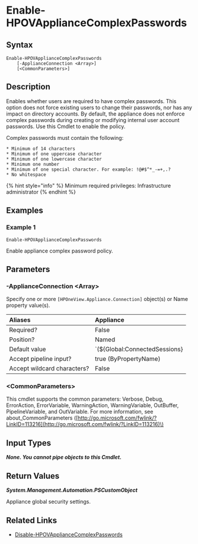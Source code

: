 ﻿---
description: Enable appliance complex password policy.
---

# Enable-HPOVApplianceComplexPasswords

## Syntax

```text
Enable-HPOVApplianceComplexPasswords
    [-ApplianceConnection <Array>]
    [<CommonParameters>]
```

## Description

Enables whether users are required to have complex passwords.  This option does not force existing users to change their passwords, nor has any impact on directory accounts.  By default, the appliance does not enforce complex passwords during creating or modifying internal user account passwords.  Use this Cmdlet to enable the policy.

Complex passwords must contain the following:

    * Minimum of 14 characters
    * Minimum of one uppercase character
    * Minimum of one lowercase character
    * Minimum one number
    * Minimum of one special character. For example: !@#$^*_-=+,.?
    * No whitespace

{% hint style="info" %}
Minimum required privileges: Infrastructure administrator
{% endhint %}

## Examples

###  Example 1 

```text
Enable-HPOVApplianceComplexPasswords
```

Enable appliance complex password policy.

## Parameters

### -ApplianceConnection &lt;Array&gt;

Specify one or more `[HPOneView.Appliance.Connection]` object(s) or Name property value(s).

| Aliases | Appliance |
| :--- | :--- |
| Required? | False |
| Position? | Named |
| Default value | `(${Global:ConnectedSessions} | ? Default)` |
| Accept pipeline input? | true (ByPropertyName) |
| Accept wildcard characters? | False |

### &lt;CommonParameters&gt;

This cmdlet supports the common parameters: Verbose, Debug, ErrorAction, ErrorVariable, WarningAction, WarningVariable, OutBuffer, PipelineVariable, and OutVariable. For more information, see about\_CommonParameters \([http://go.microsoft.com/fwlink/?LinkID=113216](http://go.microsoft.com/fwlink/?LinkID=113216)\)

## Input Types

_**None.  You cannot pipe objects to this Cmdlet.**_

## Return Values

_**System.Management.Automation.PSCustomObject**_

Appliance global security settings.

## Related Links

* [Disable-HPOVApplianceComplexPasswords](disable-hpovappliancecomplexpasswords.md)
